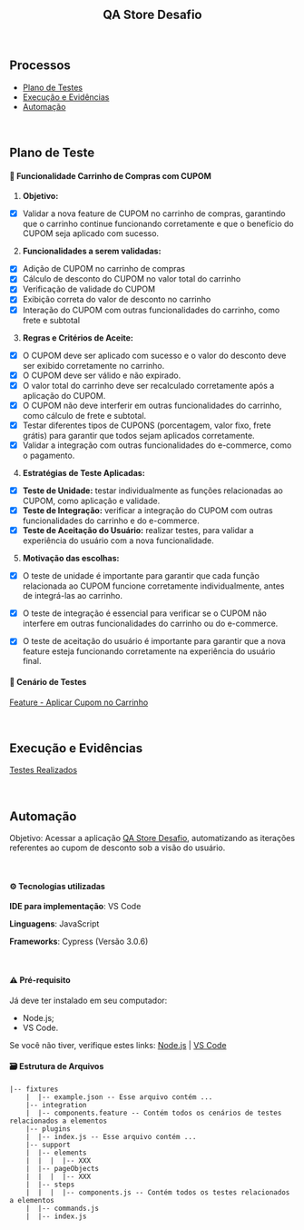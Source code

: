 <h2 align="center"> QA Store Desafio </h2>

<br>

##  Processos

- [ Plano de Testes ](#plano-de-testes)
- [ Execução e Evidências ](#execução-e-evidências)
- [ Automação ](#automação)

<br>


## Plano de Teste

#### 🛒 Funcionalidade Carrinho de Compras com CUPOM

1. **Objetivo:** 

- [x] Validar a nova feature de CUPOM no carrinho de compras, garantindo 
que o carrinho continue funcionando corretamente e que o benefício do CUPOM seja aplicado com sucesso.

2. **Funcionalidades a serem validadas:**

- [x] Adição de CUPOM no carrinho de compras
- [x] Cálculo de desconto do CUPOM no valor total do carrinho
- [x] Verificação de validade do CUPOM
- [x] Exibição correta do valor de desconto no carrinho
- [x] Interação do CUPOM com outras funcionalidades do carrinho, como frete e subtotal

3. **Regras e Critérios de Aceite:**

- [x] O CUPOM deve ser aplicado com sucesso e o valor do desconto deve ser exibido corretamente no carrinho.
- [x] O CUPOM deve ser válido e não expirado.
- [x] O valor total do carrinho deve ser recalculado corretamente após a aplicação do CUPOM.
- [x] O CUPOM não deve interferir em outras funcionalidades do carrinho, como cálculo de frete e subtotal.
- [x] Testar diferentes tipos de CUPONS (porcentagem, valor fixo, frete grátis) para garantir que todos sejam aplicados corretamente.
- [x] Validar a integração com outras funcionalidades do e-commerce, como o pagamento.

4. **Estratégias de Teste Aplicadas:**

- [x] **Teste de Unidade:** testar individualmente as funções relacionadas ao CUPOM, como aplicação e validade.
- [x] **Teste de Integração:** verificar a integração do CUPOM com outras funcionalidades do carrinho e do e-commerce.
- [x] **Teste de Aceitação do Usuário:** realizar testes, para validar a experiência do usuário com a nova funcionalidade.

5. **Motivação das escolhas:**

- [x] O teste de unidade é importante para garantir que cada função relacionada ao CUPOM funcione corretamente individualmente, antes de integrá-las ao carrinho.
- [x] O teste de integração é essencial para verificar se o CUPOM não interfere em outras funcionalidades do carrinho ou do e-commerce.
- [x] O teste de aceitação do usuário é importante para garantir que a nova feature esteja funcionando corretamente na experiência do usuário final.


#### 📝 Cenário de Testes
[Feature - Aplicar Cupom no Carrinho](https://www.notion.so/Cen-rio-de-Testes-d7c1bccdb8d744ecb21606e7f1b0cf04?pvs=4)


<br>

## Execução e Evidências

[Testes Realizados](https://www.notion.so/Execu-o-e-Evid-ncias-6e45c2d1fd274ad39f0942745d70a7a3?pvs=4)

<br>

## Automação

Objetivo: Acessar a aplicação [QA Store Desafio](https://qastoredesafio.lojaintegrada.com.br), automatizando as iterações referentes ao cupom de desconto sob a visão do usuário.

<br>

#### ⚙️ Tecnologias utilizadas

**IDE para implementação**: VS Code

**Linguagens**: JavaScript

**Frameworks**: Cypress (Versão 3.0.6)

<br>

 #### ⚠️ Pré-requisito

Já deve ter instalado em seu computador:
- Node.js;
- VS Code.


Se você não tiver, verifique estes links: [Node.js](https://nodejs.org/en/) | [VS Code](https://code.visualstudio.com/)



#### 🗃️ Estrutura de Arquivos

```
|-- fixtures
    |  |-- example.json -- Esse arquivo contém ...
    |-- integration
    |  |-- components.feature -- Contém todos os cenários de testes relacionados a elementos
    |-- plugins
    |  |-- index.js -- Esse arquivo contém ...
    |-- support
    |  |-- elements
    |  |  |  |-- XXX
    |  |-- pageObjects
    |  |  |  |-- XXX
    |  |-- steps
    |  |  |  |-- components.js -- Contém todos os testes relacionados a elementos
    |  |-- commands.js
    |  |-- index.js
```
